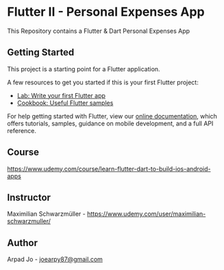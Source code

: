 # Flutter II - Personal Expenses App

This Repository contains a Flutter & Dart Personal Expenses App

## Getting Started

This project is a starting point for a Flutter application.

A few resources to get you started if this is your first Flutter project:

- [Lab: Write your first Flutter app](https://flutter.dev/docs/get-started/codelab)
- [Cookbook: Useful Flutter samples](https://flutter.dev/docs/cookbook)

For help getting started with Flutter, view our
[online documentation](https://flutter.dev/docs), which offers tutorials,
samples, guidance on mobile development, and a full API reference.

## Course

https://www.udemy.com/course/learn-flutter-dart-to-build-ios-android-apps

## Instructor

Maximilian Schwarzmüller - https://www.udemy.com/user/maximilian-schwarzmuller/

## Author

Arpad Jo - joearpy87@gmail.com
